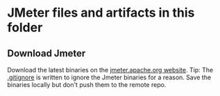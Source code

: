 # JMeter files and artifacts in this folder

## Download Jmeter

Download the latest binaries on the [jmeter.apache.org website](https://jmeter.apache.org/download_jmeter.cgi). Tip: The [.gitignore](../.gitignore) is written to ignore the Jmeter binaries for a reason. Save the binaries locally but don't push them to the remote repo.
